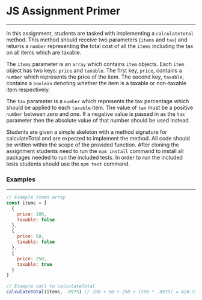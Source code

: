 # JS Assignment Primer

---

In this assignment, students are tasked with implementing a `calculateTotal` method. This method should receive two parameters (`items` and `tax`) and returns a `number` representing the total cost of all the `items` including the tax on all items which are taxable. 

The `items` parameter is an `array` which contains `item` objects. Each `item` object has two keys: `price` and `taxable`. The first key, `price`, contains a `number` which represents the price of the item. The second key, `taxable`, contains a `boolean` denoting whether the item is a taxable or non-taxable item respectively.

The `tax` parameter is a `number` which represents the tax percentage which should be applied to each `taxable` item. The value of `tax` must be a positive `number` between zero and one. If a negative value is passed in as the `tax` parameter then the absolute value of that number should be used instead.

Students are given a simple skeleton with a method signature for calculateTotal and are expected to implement the method. All code should be written within the scope of the provided function. After cloning the assignment students need to run the `npm install` command to install all packages needed to run the included tests. In order to run the included tests students should use the `npm test` command.

### Examples
---

```JavaScript
// Example items array
const items = [
  {
    price: 100,
    taxable: false
  },
  {
    price: 50,
    taxable: false
  },
  {
    price: 250,
    taxable: true
  }
]

// Example call to calculateTotal
calculateTotal(items, .0975) // 100 + 50 + 250 + (250 * .0975) = 424.375
```


